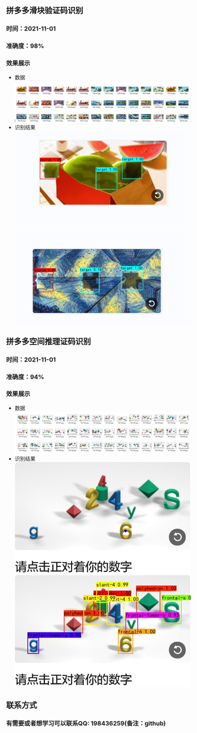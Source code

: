 ## 拼多多滑块验证码识别 ##
### 时间：2021-11-01 ###
### 准确度：98% ###
### 效果展示 ##
* 数据
![数据](https://github.com/198436259/captcha-recognition/raw/main/images/%E6%88%AA%E5%9B%BE1.png)
* 识别结果
![识别结果](https://github.com/198436259/captcha-recognition/raw/main/images/%E6%88%AA%E5%9B%BE1-1.png)
![识别结果](https://github.com/198436259/captcha-recognition/raw/main/images/%E6%88%AA%E5%9B%BE1-2.png)

## 拼多多空间推理证码识别 ##
### 时间：2021-11-01 ###
### 准确度：94% ###
### 效果展示 ##
* 数据
![数据](https://github.com/198436259/captcha-recognition/raw/main/images/%E6%88%AA%E5%9B%BE2.png)
* 识别结果
![识别结果](https://github.com/198436259/captcha-recognition/blob/main/images/%E6%88%AA%E5%9B%BE2-1.png)
![识别结果](https://github.com/198436259/captcha-recognition/blob/main/images/%E6%88%AA%E5%9B%BE2-2.png)

## 联系方式 ##
### 有需要或者想学习可以联系QQ: 198436259(备注：github) ###